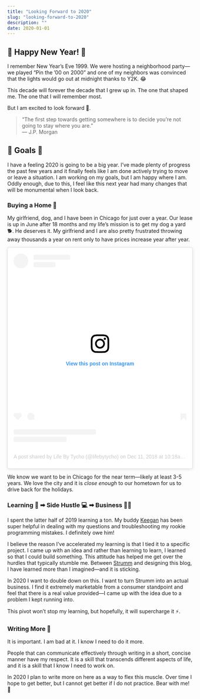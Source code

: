 ```yaml
---
title: "Looking Forward to 2020"
slug: "looking-forward-to-2020"
description: ""
date: 2020-01-01
---
```


## 🎉 Happy New Year! 🎉 
I remember New Year’s Eve 1999.  We were hosting a neighborhood party—we played “Pin the ’00 on 2000” and one of my neighbors was convinced that the lights would go out at midnight thanks to Y2K. 😂

This decade will forever the decade that I grew up in.  The one that shaped me.  The one that I will remember most.

But I am excited to look forward 🔭. 

> “The first step towards getting somewhere is to decide you’re not going to stay where you are.”   
>  — J.P. Morgan  

## 🥅 Goals 🥅
I have a feeling 2020 is going to be a big year.  I’ve made plenty of progress the past few years and it finally feels like I am done actively trying to move or leave a situation.  I am working on my goals, but I am happy where I am.  Oddly enough, due to this, I feel like this next year had many changes that will be monumental when I look back. 

### Buying a Home 🏡
My girlfriend, dog, and I have been in Chicago for just over a year.  Our lease is up in June after 18 months and my life’s mission is to get my dog a yard 🐕.  He deserves it.  My girlfriend and I are also pretty frustrated throwing away thousands a year on rent only to have prices increase year after year.  

<blockquote class="instagram-media" data-instgrm-permalink="https://www.instagram.com/p/BrQb8sYH9uK/?utm_source=ig_embed&amp;utm_campaign=loading" data-instgrm-version="12" style=" background:#FFF; border:0; border-radius:3px; box-shadow:0 0 1px 0 rgba(0,0,0,0.5),0 1px 10px 0 rgba(0,0,0,0.15); margin: 1px; max-width:540px; min-width:326px; padding:0; width:99.375%; width:-webkit-calc(100% - 2px); width:calc(100% - 2px);">
    <div style="padding:16px;">
        <a href="https://www.instagram.com/p/BrQb8sYH9uK/?utm_source=ig_embed&amp;utm_campaign=loading" style=" background:#FFFFFF; line-height:0; padding:0 0; text-align:center; text-decoration:none; width:100%;" target="_blank">
            <div style=" display: flex; flex-direction: row; align-items: center;">
                <div style="background-color: #F4F4F4; border-radius: 50%; flex-grow: 0; height: 40px; margin-right: 14px; width: 40px;"></div>
                <div style="display: flex; flex-direction: column; flex-grow: 1; justify-content: center;">
                    <div style=" background-color: #F4F4F4; border-radius: 4px; flex-grow: 0; height: 14px; margin-bottom: 6px; width: 100px;"></div>
                    <div style=" background-color: #F4F4F4; border-radius: 4px; flex-grow: 0; height: 14px; width: 60px;"></div>
                </div>
            </div>
            <div style="padding: 19% 0;"></div>
            <div style="display:block; height:50px; margin:0 auto 12px; width:50px;"><svg width="50px" height="50px" viewBox="0 0 60 60" version="1.1" xmlns="https://www.w3.org/2000/svg" xmlns:xlink="https://www.w3.org/1999/xlink"><g stroke="none" stroke-width="1" fill="none" fill-rule="evenodd"><g transform="translate(-511.000000, -20.000000)" fill="#000000"><g><path d="M556.869,30.41 C554.814,30.41 553.148,32.076 553.148,34.131 C553.148,36.186 554.814,37.852 556.869,37.852 C558.924,37.852 560.59,36.186 560.59,34.131 C560.59,32.076 558.924,30.41 556.869,30.41 M541,60.657 C535.114,60.657 530.342,55.887 530.342,50 C530.342,44.114 535.114,39.342 541,39.342 C546.887,39.342 551.658,44.114 551.658,50 C551.658,55.887 546.887,60.657 541,60.657 M541,33.886 C532.1,33.886 524.886,41.1 524.886,50 C524.886,58.899 532.1,66.113 541,66.113 C549.9,66.113 557.115,58.899 557.115,50 C557.115,41.1 549.9,33.886 541,33.886 M565.378,62.101 C565.244,65.022 564.756,66.606 564.346,67.663 C563.803,69.06 563.154,70.057 562.106,71.106 C561.058,72.155 560.06,72.803 558.662,73.347 C557.607,73.757 556.021,74.244 553.102,74.378 C549.944,74.521 548.997,74.552 541,74.552 C533.003,74.552 532.056,74.521 528.898,74.378 C525.979,74.244 524.393,73.757 523.338,73.347 C521.94,72.803 520.942,72.155 519.894,71.106 C518.846,70.057 518.197,69.06 517.654,67.663 C517.244,66.606 516.755,65.022 516.623,62.101 C516.479,58.943 516.448,57.996 516.448,50 C516.448,42.003 516.479,41.056 516.623,37.899 C516.755,34.978 517.244,33.391 517.654,32.338 C518.197,30.938 518.846,29.942 519.894,28.894 C520.942,27.846 521.94,27.196 523.338,26.654 C524.393,26.244 525.979,25.756 528.898,25.623 C532.057,25.479 533.004,25.448 541,25.448 C548.997,25.448 549.943,25.479 553.102,25.623 C556.021,25.756 557.607,26.244 558.662,26.654 C560.06,27.196 561.058,27.846 562.106,28.894 C563.154,29.942 563.803,30.938 564.346,32.338 C564.756,33.391 565.244,34.978 565.378,37.899 C565.522,41.056 565.552,42.003 565.552,50 C565.552,57.996 565.522,58.943 565.378,62.101 M570.82,37.631 C570.674,34.438 570.167,32.258 569.425,30.349 C568.659,28.377 567.633,26.702 565.965,25.035 C564.297,23.368 562.623,22.342 560.652,21.575 C558.743,20.834 556.562,20.326 553.369,20.18 C550.169,20.033 549.148,20 541,20 C532.853,20 531.831,20.033 528.631,20.18 C525.438,20.326 523.257,20.834 521.349,21.575 C519.376,22.342 517.703,23.368 516.035,25.035 C514.368,26.702 513.342,28.377 512.574,30.349 C511.834,32.258 511.326,34.438 511.181,37.631 C511.035,40.831 511,41.851 511,50 C511,58.147 511.035,59.17 511.181,62.369 C511.326,65.562 511.834,67.743 512.574,69.651 C513.342,71.625 514.368,73.296 516.035,74.965 C517.703,76.634 519.376,77.658 521.349,78.425 C523.257,79.167 525.438,79.673 528.631,79.82 C531.831,79.965 532.853,80.001 541,80.001 C549.148,80.001 550.169,79.965 553.369,79.82 C556.562,79.673 558.743,79.167 560.652,78.425 C562.623,77.658 564.297,76.634 565.965,74.965 C567.633,73.296 568.659,71.625 569.425,69.651 C570.167,67.743 570.674,65.562 570.82,62.369 C570.966,59.17 571,58.147 571,50 C571,41.851 570.966,40.831 570.82,37.631"></path></g></g></g></svg></div>
            <div
                style="padding-top: 8px;">
                <div style=" color:#3897f0; font-family:Arial,sans-serif; font-size:14px; font-style:normal; font-weight:550; line-height:18px;"> View this post on Instagram</div>
    </div>
    <div style="padding: 12.5% 0;"></div>
    <div style="display: flex; flex-direction: row; margin-bottom: 14px; align-items: center;">
        <div>
            <div style="background-color: #F4F4F4; border-radius: 50%; height: 12.5px; width: 12.5px; transform: translateX(0px) translateY(7px);"></div>
            <div style="background-color: #F4F4F4; height: 12.5px; transform: rotate(-45deg) translateX(3px) translateY(1px); width: 12.5px; flex-grow: 0; margin-right: 14px; margin-left: 2px;"></div>
            <div style="background-color: #F4F4F4; border-radius: 50%; height: 12.5px; width: 12.5px; transform: translateX(9px) translateY(-18px);"></div>
        </div>
        <div style="margin-left: 8px;">
            <div style=" background-color: #F4F4F4; border-radius: 50%; flex-grow: 0; height: 20px; width: 20px;"></div>
            <div style=" width: 0; height: 0; border-top: 2px solid transparent; border-left: 6px solid #f4f4f4; border-bottom: 2px solid transparent; transform: translateX(16px) translateY(-4px) rotate(30deg)"></div>
        </div>
        <div style="margin-left: auto;">
            <div style=" width: 0px; border-top: 8px solid #F4F4F4; border-right: 8px solid transparent; transform: translateY(16px);"></div>
            <div style=" background-color: #F4F4F4; flex-grow: 0; height: 12px; width: 16px; transform: translateY(-4px);"></div>
            <div style=" width: 0; height: 0; border-top: 8px solid #F4F4F4; border-left: 8px solid transparent; transform: translateY(-4px) translateX(8px);"></div>
        </div>
    </div>
    <div style="display: flex; flex-direction: column; flex-grow: 1; justify-content: center; margin-bottom: 24px;">
        <div style=" background-color: #F4F4F4; border-radius: 4px; flex-grow: 0; height: 14px; margin-bottom: 6px; width: 224px;"></div>
        <div style=" background-color: #F4F4F4; border-radius: 4px; flex-grow: 0; height: 14px; width: 144px;"></div>
    </div>
    </a>
    <p style="color: #C9C8CD ; font-family:Arial,sans-serif; font-size:14px; line-height:17px; margin-bottom:0; margin-top:8px; overflow:hidden; padding:8px 0 7px; text-align:center; text-overflow:ellipsis; white-space:nowrap;"><a href="https://www.instagram.com/p/BrQb8sYH9uK/?utm_source=ig_embed&amp;utm_campaign=loading" style=" color:#c9c8cd; font-family:Arial,sans-serif; font-size:14px; font-style:normal; font-weight:normal; line-height:17px; text-decoration:none;" target="_blank">A post shared by Life By Tycho (@lifebytycho)</a>        on <time style=" font-family:Arial,sans-serif; font-size:14px; line-height:17px;" datetime="2018-12-11T18:18:15+00:00">Dec 11, 2018 at 10:18am PST</time></p>
    </div>
</blockquote>
<script async src="//www.instagram.com/embed.js"></script>  

We know we want to be in Chicago for the near term—likely at least 3-5 years.  We love the city and it is _close enough_ to our hometown for us to drive back for the holidays.  

### Learning 📖 ➡ Side Hustle 💻 ➡ Business 👨‍💼
I spent the latter half of 2019 learning a ton.  My buddy [Keegan](https://github.com/KRuebling/) has been super helpful in dealing with my questions and troubleshooting my rookie programming mistakes.  I definitely owe him!

I believe the reason I’ve accelerated my learning is that I tied it to a specific project.  I came up with an idea and rather than learning to learn, I learned so that I could build something.  This attitude has helped me get over the hurdles that typically stumble me.  Between [Strumm](https://www.itsjamesmurray.com/blog/building-stumm-my-first-vue-app) and designing this blog, I have learned more than I imagined—and it is sticking.

In 2020 I want to double down on this.  I want to turn Strumm into an actual business.  I find it extremely marketable from a consumer standpoint and feel that there is a real value provided—I came up with the idea due to a problem I kept running into.

This pivot won’t stop my learning, but hopefully, it will supercharge it ⚡.

### Writing More 📝
It is important.  I am bad at it.  I know I need to do it more.

People that can communicate effectively through writing in a short, concise manner have my respect.  It is a skill that transcends different aspects of life, and it is a skill that I know I need to work on.

In 2020 I plan to write more on here as a way to flex this muscle.  Over time I hope to get better, but I cannot get better if I do not practice.  Bear with me! 🐻